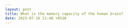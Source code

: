 ```yaml
---
layout: post
title: What is the memory capacity of the human brain?
date: 2023-07-16 11:48 +0530
---
```

